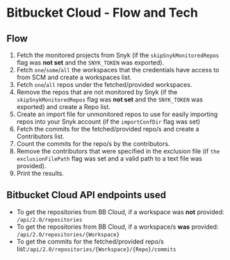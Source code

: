 # Bitbucket Cloud - Flow and Tech

## Flow

1. Fetch the monitored projects from Snyk (if the `skipSnykMonitoredRepos` flag was **not set** and the `SNYK_TOKEN` was exported).
2. Fetch `one`/`some`/`all` the workspaces that the credentials have access to from SCM and create a workspaces list.
3. Fetch `one`/`all` repos under the fetched/provided workspaces.
4. Remove the repos that are not monitored by Snyk (if the `skipSnykMonitoredRepos` flag was **not set** and the `SNYK_TOKEN` was exported) and create a Repo list.
5. Create an import file for unmonitored repos to use for easily importing repos into your Snyk account (if the `importConfDir` flag was set)
6. Fetch the commits for the fetched/provided repo/s and create a Contributors list.
7. Count the commits for the repo/s by the contributors.
8. Remove the contributors that were specified in the exclusion file (if `the exclusionFilePath` flag was set and a valid path to a text file was provided).
9. Print the results.

## Bitbucket Cloud API endpoints used

* To get the repositories from BB Cloud, if a workspace was **not** provided: `/api/2.0/repositories`
* To get the repositories from BB Cloud, if a workspace/s **was** provided: `/api/2.0/repositories/{Workspace}`
* To get the commits for the fetched/provided repo/s list:`/api/2.0/repositories/{Workspace}/{Repo}/commits`
